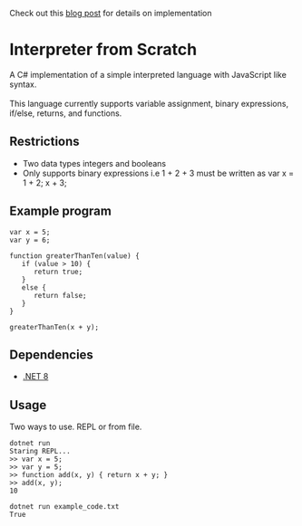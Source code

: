 Check out this [blog post](https://www.andrewjhopkins.com/posts/interpreter_from_scratch) for details on implementation

# Interpreter from Scratch

A C# implementation of a simple interpreted language with JavaScript like syntax.
<br> 
<br>
This language currently supports variable assignment, binary expressions, if/else, returns, and functions.

## Restrictions

- Two data types integers and booleans
- Only supports binary expressions i.e 1 + 2 + 3 must be written as var x = 1 + 2; x + 3;

## Example program

```
var x = 5;
var y = 6;

function greaterThanTen(value) {
   if (value > 10) {
      return true;
   }
   else {
      return false;
   }
}

greaterThanTen(x + y);
```

## Dependencies

- [.NET 8](https://dotnet.microsoft.com/en-us/download/dotnet/8.0)

## Usage

Two ways to use. REPL or from file.

```
dotnet run
Staring REPL...
>> var x = 5;
>> var y = 5;
>> function add(x, y) { return x + y; }
>> add(x, y);
10
```

```
dotnet run example_code.txt
True
```
